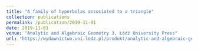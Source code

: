 ```yaml
---
title: "A family of hyperbolas associated to a triangle"
collection: publications
permalink: /publication/2019-11-01
date: 2019-11-01
venue: "Analytic and Algebraic Geometry 3, Łódź University Press"
url: "https://wydawnictwo.uni.lodz.pl/produkt/analytic-and-algebraic-geometry-3/"
---
```


<!-- [Download paper here](https://wydawnictwo.uni.lodz.pl/produkt/analytic-and-algebraic-geometry-3/) -->
